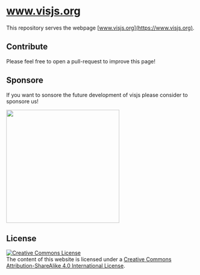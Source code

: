 # www.visjs.org

This repository serves the webpage [www.visjs.org](https://www.visjs.org).

## Contribute

Please feel free to open a pull-request to improve this page!

## Sponsore

If you want to sonsore the future development of visjs please consider to sponsore us!

<a href="https://opencollective.com/visjs/donate" target="_blank">
  <img src="https://opencollective.com/visjs/donate/button@2x.png?color=blue" width=300 />
</a>

## License

<a rel="license" href="http://creativecommons.org/licenses/by-sa/4.0/"><img alt="Creative Commons License" style="border-width:0" src="https://i.creativecommons.org/l/by-sa/4.0/88x31.png" /></a><br />The content of this website is licensed under a <a rel="license" href="http://creativecommons.org/licenses/by-sa/4.0/">Creative Commons Attribution-ShareAlike 4.0 International License</a>.